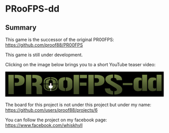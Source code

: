 # PRooFPS-dd


## Summary

This game is the successor of the original PR00FPS:
https://github.com/proof88/PR00FPS

This game is still under development.

Clicking on the image below brings you to a short YouTube teaser video:
<p align="center">
  <a href="http://www.youtube.com/watch?feature=player_embedded&v=XPMMzPYjR98" target="_blank"><img src="PR00FPS-dd-logo.png" alt="Click to see the video!"/></a>
</p>

The board for this project is not under this project but under my name: https://github.com/users/proof88/projects/6

You can follow the project on my facebook page:
https://www.facebook.com/whiskhyll
